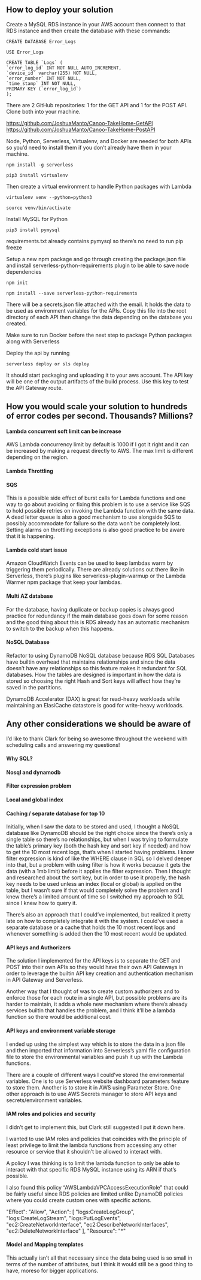 ## How to deploy your solution

Create a MySQL RDS instance in your AWS account then connect to that RDS instance and then create the database with these commands:

```
CREATE DATABASE Error_Logs

USE Error_Logs

CREATE TABLE `Logs` (
`error_log_id` INT NOT NULL AUTO_INCREMENT,
`device_id` varchar(255) NOT NULL,
`error_number` INT NOT NULL,
`time_stamp` INT NOT NULL,
PRIMARY KEY (`error_log_id`)
);
```

There are 2 GitHub repositories: 1 for the GET API and 1 for the POST API. Clone both into your machine.

https://github.com/JoshuaManto/Canoo-TakeHome-GetAPI
https://github.com/JoshuaManto/Canoo-TakeHome-PostAPI

Node, Python, Serverless, Virtualenv, and Docker are needed for both APIs so you’d need to install them if you don’t already have them in your machine.

```
npm install -g serverless

pip3 install virtualenv
```

Then create a virtual environment to handle Python packages with Lambda

```
virtualenv venv --python=python3

source venv/bin/activate
```

Install MySQL for Python

```
pip3 install pymysql
```

requirements.txt already contains pymysql so there’s no need to run pip freeze

Setup a new npm package and go through creating the package.json file and install serverless-python-requirements plugin to be able to save node dependencies

```
npm init

npm install --save serverless-python-requirements
```

There will be a secrets.json file attached with the email. It holds the data to be used as environment variables for the APIs. Copy this file into the root directory of each API then change the data depending on the database you created.

Make sure to run Docker before the next step to package Python packages along with Serverless

Deploy the api by running

```
serverless deploy or sls deploy
```

It should start packaging and uploading it to your aws account. The API key will be one of the output artifacts of the build process. Use this key to test the API Gateway route.

## How you would scale your solution to hundreds of error codes per second. Thousands? Millions?

#### Lambda concurrent soft limit can be increase

AWS Lambda concurrency limit by default is 1000 if I got it right and it can be increased by making a request directly to AWS. The max limit is different depending on the region.

#### Lambda Throttling

#### SQS

This is a possible side effect of burst calls for Lambda functions and one way to go about avoiding or fixing this problem is to use a service like SQS to hold possible retries on invoking the Lambda function with the same data. A dead letter queue is also a good mechanism to use alongside SQS to possibly accommodate for failure so the data won’t be completely lost. Setting alarms on throttling exceptions is also good practice to be aware that it is happening.

#### Lambda cold start issue

Amazon CloudWatch Events can be used to keep lambdas warm by triggering them periodically. There are already solutions out there like in Serverless, there’s plugins like serverless-plugin-warmup or the Lambda Warmer npm package that keep your lambdas.

#### Multi AZ database

For the database, having duplicate or backup copies is always good practice for redundancy if the main database goes down for some reason and the good thing about this is RDS already has an automatic mechanism to switch to the backup when this happens.

#### NoSQL Database

Refactor to using DynamoDB NoSQL database because RDS SQL Databases have builtin overhead that maintains relationships and since the data doesn’t have any relationships so this feature makes it redundant for SQL databases.
How the tables are designed is important in how the data is stored so choosing the right Hash and Sort keys will affect how they’re saved in the partitions.

DynamoDB Accelerator (DAX) is great for read-heavy workloads while maintaining an ElasiCache datastore is good for write-heavy workloads.

## Any other considerations we should be aware of

I’d like to thank Clark for being so awesome throughout the weekend with scheduling calls and answering my questions!

#### Why SQL?

#### Nosql and dynamodb

#### Filter expression problem

#### Local and global index

#### Caching / separate database for top 10

Initially, when I saw the data to be stored and used, I thought a NoSQL database like DynamoDB should be the right choice since the there’s only a single table so there’s no relationships, but when I was trying to formulate the table’s primary key (both the hash key and sort key if needed) and how to get the 10 most recent logs, that’s when I started having problems. I know filter expression is kind of like the WHERE clause in SQL so I delved deeper into that, but a problem with using filter is how it works because it gets the data (with a 1mb limit) before it applies the filter expression. Then I thought and researched about the sort key, but in order to use it properly, the hash key needs to be used unless an index (local or global) is applied on the table, but I wasn’t sure if that would completely solve the problem and I knew there’s a limited amount of time so I switched my approach to SQL since I knew how to query it.

There’s also an approach that I could’ve implemented, but realized it pretty late on how to completely integrate it with the system. I could’ve used a separate database or a cache that holds the 10 most recent logs and whenever something is added then the 10 most recent would be updated.

#### API keys and Authorizers

The solution I implemented for the API keys is to separate the GET and POST into their own APIs so they would have their own API Gateways in order to leverage the builtin API key creation and authentication mechanism in API Gateway and Serverless.

Another way that I thought of was to create custom authorizers and to enforce those for each route in a single API, but possible problems are its harder to maintain, it adds a whole new mechanism where there’s already services builtin that handles the problem, and I think it’ll be a lambda function so there would be additional cost.

#### API keys and environment variable storage

I ended up using the simplest way which is to store the data in a json file and then imported that information into Serverless’s yaml file configuration file to store the environmental variables and push it up with the Lambda functions.

There are a couple of different ways I could’ve stored the environmental variables. One is to use Serverless website dashboard parameters feature to store them. Another is to store it in AWS using Parameter Store. One other approach is to use AWS Secrets manager to store API keys and secrets/environment variables.

#### IAM roles and policies and security

I didn’t get to implement this, but Clark still suggested I put it down here.

I wanted to use IAM roles and policies that coincides with the principle of least privilege to limit the lambda functions from accessing any other resource or service that it shouldn’t be allowed to interact with.

A policy I was thinking is to limit the lambda function to only be able to interact with that specific RDS MySQL instance using its ARN if that’s possible.

I also found this policy “AWSLambdaVPCAccessExecutionRole” that could be fairly useful since RDS policies are limited unlike DynamoDB policies where you could create custom ones with specific actions.

"Effect": "Allow",
"Action": [
"logs:CreateLogGroup",
"logs:CreateLogStream",
"logs:PutLogEvents",
"ec2:CreateNetworkInterface",
"ec2:DescribeNetworkInterfaces",
"ec2:DeleteNetworkInterface"
],
"Resource": "\*"

#### Model and Mapping templates

This actually isn’t all that necessary since the data being used is so small in terms of the number of attributes, but I think it would still be a good thing to have, moreso for bigger applications.
